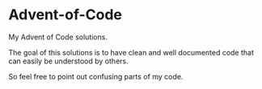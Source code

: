 # Advent-of-Code
My Advent of Code solutions. 

The goal of this solutions is to have clean and well documented code that can easily be understood by others. 

So feel free to point out confusing parts of my code.    

